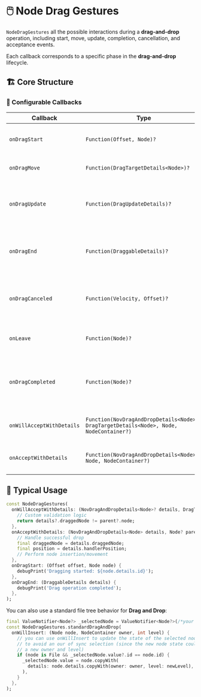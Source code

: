 # 🖱️ Node Drag Gestures 

`NodeDragGestures` all the possible interactions during a **drag-and-drop**
operation, including start, move, update, completion, cancellation, and acceptance events.

Each callback corresponds to a specific phase in the **drag-and-drop** lifecycle.

## 🏗️ Core Structure

### 🔧 Configurable Callbacks

| Callback | Type | Description |
|----------|------|-------------|
| `onDragStart` | `Function(Offset, Node)?` | Called when drag operation initiates |
| `onDragMove` | `Function(DragTargetDetails<Node>)?` | Called during node movement |
| `onDragUpdate` | `Function(DragUpdateDetails)?` | Updates drag position (default updates controller) |
| `onDragEnd` | `Function(DraggableDetails)?` | Called when drag completes (default resets controller) |
| `onDragCanceled` | `Function(Velocity, Offset)?` | Called when drag is canceled (default resets controller) |
| `onLeave` | `Function(Node)?` | Called when dragged node leaves target |
| `onDragCompleted` | `Function(Node)?` | Called when drag successfully completes (default resets controller) |
| `onWillAcceptWithDetails` | `Function(NovDragAndDropDetails<Node>?, DragTargetDetails<Node>, Node, NodeContainer?)` | **(Required)** Validates drop acceptance |
| `onAcceptWithDetails` | `Function(NovDragAndDropDetails<Node>, Node, NodeContainer?)` | **(Required)** Handles accepted drops |

## 🔄 Typical Usage

```dart
const NodeDragGestures(
  onWillAcceptWithDetails: (NovDragAndDropDetails<Node>? details, DragTargetDetails<Node> dragDetails, Node? parent ) {
    // Custom validation logic
    return details?.draggedNode != parent?.node;
  },
  onAcceptWithDetails: (NovDragAndDropDetails<Node> details, Node? parent) {
    // Handle successful drop
    final draggedNode = details.draggedNode;
    final position = details.handlerPosition;
    // Perform node insertion/movement
  },
  onDragStart: (Offset offset, Node node) {
    debugPrint('Dragging started: ${node.details.id}');
  },
  onDragEnd: (DraggableDetails details) {
    debugPrint('Drag operation completed');
  },
);
```

You can also use a standard file tree behavior for **Drag and Drop**:

```dart
final ValueNotifier<Node?> _selectedNode = ValueNotifier<Node?>(/*your node selection*/);
const NodeDragGestures.standardDragAndDrop(
  onWillInsert: (Node node, NodeContainer owner, int level) {
    // you can use onWillInsert to update the state of the selected node
    // to avoid an our of sync selection (since the new node state could have 
    // a new owner and level)
    if (node is File && _selectedNode.value?.id == node.id) {
      _selectedNode.value = node.copyWith(
        details: node.details.copyWith(owner: owner, level: newLevel),
      ),
    }
  },
);
```
